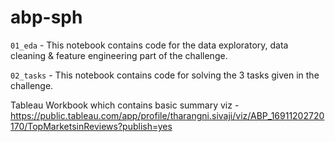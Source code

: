 # abp-sph
`01_eda` - This notebook contains code for the data exploratory, data cleaning & feature engineering part of the challenge.

`02_tasks` - This notebook contains code for solving the 3 tasks given in the challenge.

Tableau Workbook which contains basic summary viz - https://public.tableau.com/app/profile/tharangni.sivaji/viz/ABP_16911202720170/TopMarketsinReviews?publish=yes

